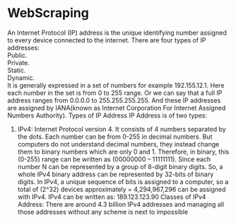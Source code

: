 # WebScraping
An Internet Protocol (IP) address is the unique identifying number assigned to every device connected to the internet.
There are four types of IP addresses:  
Public.  
Private.  
Static.  
Dynamic.  
It is generally expressed in a set of numbers for example 192.155.12.1. 
Here each number in the set is from 0 to 255 range. 
Or we can say that a full IP address ranges from 0.0.0.0 to 255.255.255.255. 
And these IP addresses are assigned by IANA(known as Internet Corporation For Internet Assigned Numbers Authority).
Types of IP Address
IP Address is of two types: 

1. IPv4:
Internet Protocol version 4. It consists of 4 numbers separated by the dots.
Each number can be from 0-255 in decimal numbers.
But computers do not understand decimal numbers, they instead change them to binary numbers which are only 0 and 1.
Therefore, in binary, this (0-255) range can be written as (00000000 – 11111111).
Since each number N can be represented by a group of 8-digit binary digits.
So, a whole IPv4 binary address can be represented by 32-bits of binary digits.
In IPv4, a unique sequence of bits is assigned to a computer, so a total of (2^32) devices approximately = 4,294,967,296 can be assigned with IPv4. 
IPv4 can be written as:
189.123.123.90
Classes of IPv4 Address: There are around 4.3 billion IPv4 addresses and managing all those addresses without any scheme is next to impossible
